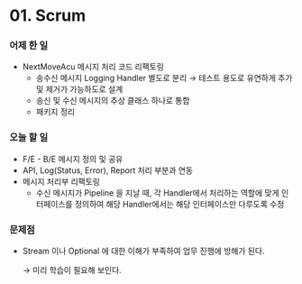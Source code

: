 # 01. Scrum

### 어제 한 일

- NextMoveAcu 메시지 처리 코드 리팩토링
    - 송수신 메시지 Logging Handler 별도로 분리 → 테스트 용도로 유연하게 추가 및 제거가 가능하도로 설계
    - 송신 및 수신 메시지의 추상 클래스 하나로 통합
    - 패키지 정리

### 오늘 할 일

- F/E - B/E 메시지 정의 및 공유
- API, Log(Status, Error), Report 처리 부분과 연동
- 메시지 처리부 리팩토링
    - 수신 메시지가 Pipeline 을 지날 때, 각 Handler에서 처리하는 역할에 맞게 인터페이스를 정의하여 해당 Handler에서는 해당 인터페이스만 다루도록 수정

### 문제점

- Stream 이나 Optional 에 대한 이해가 부족하여 업무 진행에 방해가 된다.
    
    → 미리 학습이 필요해 보인다.
